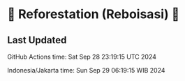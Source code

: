 
# 🌳 Reforestation (Reboisasi) 🌲

## Last Updated

GitHub Actions time: Sat Sep 28 23:19:15 UTC 2024

Indonesia/Jakarta time: Sun Sep 29 06:19:15 WIB 2024
